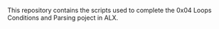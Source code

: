 This repository contains the scripts used to complete the 0x04 Loops Conditions and Parsing poject in ALX.


